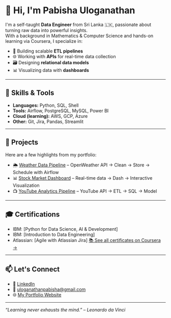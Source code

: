 # 👋 Hi, I'm Pabisha Uloganathan

I'm a self-taught **Data Engineer** from Sri Lanka 🇱🇰, passionate about turning raw data into powerful insights.  
With a background in Mathematics & Computer Science and hands-on learning via Coursera, I specialize in:

- 🔄 Building scalable **ETL pipelines**
- 🌐 Working with **APIs** for real-time data collection
- 🗃️ Designing **relational data models**
- 📊 Visualizing data with **dashboards**

---

## 🧠 Skills & Tools

- **Languages:** Python, SQL, Shell
- **Tools:** Airflow, PostgreSQL, MySQL, Power BI
- **Cloud (learning):** AWS, GCP, Azure
- **Other:** Git, Jira, Pandas, Streamlit

---

## 📌 Projects

Here are a few highlights from my portfolio:

- 🌦️ [Weather Data Pipeline](https://github.com/pabisha2001/weather-data-collector) – OpenWeather API → Clean → Store → Schedule with Airflow
- 📊 [Stock Market Dashboard](https://github.com/pabisha2001/Stock_Market_Dashboard) – Real-time data → Dash → Interactive Visualization
- 📺 [YouTube Analytics Pipeline](https://github.com/pabisha2001/Youtube-Video-Analytic-Pipeline) – YouTube API → ETL → SQL → Model

---

## 🎓 Certifications

- IBM: [Python for Data Science, AI & Development]
- IBM: [Introduction to Data Engineering]
- Atlassian: [Agile with Atlassian Jira]
[📚 See all certificates on Coursera →](https://www.coursera.org/user/d35643532e80def36069be27908accf4)

---

## 📫 Let's Connect

- 🔗 [LinkedIn](www.linkedin.com/in/pabisha-uloganathan-581920245)
- 📧 uloganathanpabisha@gmail.com
- 🌐 [My Portfolio Website](https://pabisha2001.github.io/portfolio/)

---
_“Learning never exhausts the mind.” – Leonardo da Vinci_
